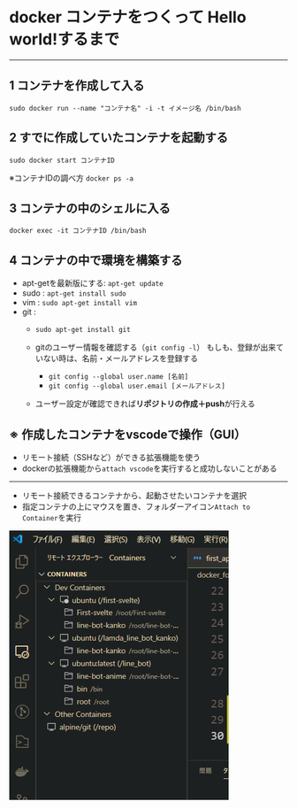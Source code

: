 # docker コンテナをつくって Hello world!するまで
---

## 1 コンテナを作成して入る
`sudo docker run --name "コンテナ名" -i -t イメージ名 /bin/bash  `

## 2 すでに作成していたコンテナを起動する
`sudo docker start コンテナID`

※コンテナIDの調べ方
`docker ps -a`

## 3 コンテナの中のシェルに入る
`docker exec -it コンテナID /bin/bash`
## 4 コンテナの中で環境を構築する
- apt-getを最新版にする: `apt-get update`
- sudo : `apt-get install sudo`
- vim : `sudo apt-get install vim`
- git : 
  - `sudo apt-get install git`

  - gitのユーザー情報を確認する（`git config -l`）
    もしも、登録が出来ていない時は、名前・メールアドレスを登録する
    - `git config --global user.name [名前]`
    - `git config --global user.email [メールアドレス]`
  - ユーザー設定が確認できれば**リポジトリの作成＋push**が行える

## ※ 作成したコンテナをvscodeで操作（GUI）
- リモート接続（SSHなど）ができる拡張機能を使う
- dockerの拡張機能から`attach vscode`を実行すると成功しないことがある
---
- リモート接続できるコンテナから、起動させたいコンテナを選択
- 指定コンテナの上にマウスを置き、フォルダーアイコン`Attach to Container`を実行
<img src="./images/remote_tool_img.png">